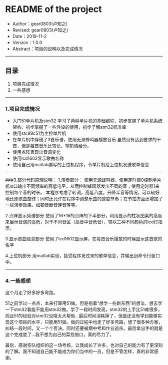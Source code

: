 # README of the project

- Author：gear0803(卢知之)
- Revised: gear0803(卢知之)
- Date：2019-11-2
- Version：1.0.0
- Abstract：项目的说明以及完成情况

---

## 目录

 1. 项目完成情况
 2. 一些感想
 

----

### 1.项目完成情况

 - 入门51单片机及stm32 学习了两种单片机的基础编程，初步掌握了单片机系统架构，初步掌握了一些外设的使用，初步了解stm32标准库
 - 使用stc89c51为主控单片机
 - 在单片机中存储了3首乐谱，使用无源蜂鸣器播放音乐.虽然没有达到要求的十首，但是每首音乐比较长，望酌情给分。
 - 使用点阵表现出音调变化
 - 使用lcd1602显示歌曲名称
 - 使用自己用matlab编写的上位机程序，令单片机给上位机发送歌单信息

----
###3.部分代码原理说明：
1.演奏部分：
使用无源蜂鸣器，使用定时器0控制单片机io口输出不同频率的高低电平，从而控制蜂鸣器发出不同的音；使用定时器1来控制每个音的时长。
本程序考虑了转调，高低八度，升降半音等情况，可以较好地还原歌曲旋律；同时还允许在程序中调整乐曲的速度节奏；在节拍方面还增加了一些演奏效果，如顿音断音连音等等。

2.点阵显示频谱部分
使用了16*16的点阵的下半部分，利用显示的柱状图案的高低来展示音调的高低，对于不同音区（高音中音低音），辅以三种不同颜色的led灯指示。

3.显示歌曲信息部分
使用了lcd1602显示屏，在每首音乐播放的时候显示这首歌的名字

4.上位机部分
用matlab实现，接受程序发过来的歌单信息，并输出到命令行窗口中。

----
### 4.一些感想 
这个月走了好多好多弯路。

51之前学过一点点，本来打算用51做。但是抱着“想学一些新东西”的想法，想去学一下stm32看能不能用stm32做。学了一段时间发现，stm32的上手比51难很多，而且51的经验对stm32没啥太大帮助...最后时间消耗掉了，但是还没有学到能够实现这个项目的水平，只能用51做。做的过程中也走了好多弯路，想了很多种方案，纠结一段时间，又一个个否决。同时还要被期中考和作业追杀。最后拿出手的就是这个完成度了...我不想为自己的菜找借口，真的尽力了。

最后，感谢空队组织的这一场考核，让我成长了许多，也对自己的能力有了更深刻的了解。我不知道自己能不能成为你们当中的一员，但是不管怎样，真的非常感谢。

 

